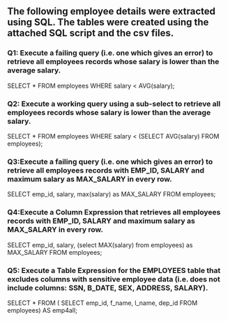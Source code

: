 ## The following employee details were extracted using SQL. The tables were created using the attached SQL script and the csv files.

### Q1: Execute a failing query (i.e. one which gives an error) to retrieve all employees records whose salary is lower than the average salary.
SELECT * FROM employees WHERE salary < AVG(salary);

### Q2: Execute a working query using a sub-select to retrieve all employees records whose salary is lower than the average salary.
SELECT * FROM employees WHERE salary < (SELECT AVG(salary) FROM employees);

### Q3:Execute a failing query (i.e. one which gives an error) to retrieve all employees records with EMP_ID, SALARY and maximum salary as MAX_SALARY in every row.
SELECT emp_id, salary, max(salary) as MAX_SALARY FROM employees;

### Q4:Execute a Column Expression that retrieves all employees records with EMP_ID, SALARY and maximum salary as MAX_SALARY in every row.
SELECT emp_id, salary, (select MAX(salary) from employees) as MAX_SALARY FROM employees;

### Q5: Execute a Table Expression for the EMPLOYEES table that excludes columns with sensitive employee data (i.e. does not include columns: SSN, B_DATE, SEX, ADDRESS, SALARY).
SELECT * FROM ( SELECT emp_id, f_name, l_name, dep_id FROM employees) AS emp4all;

